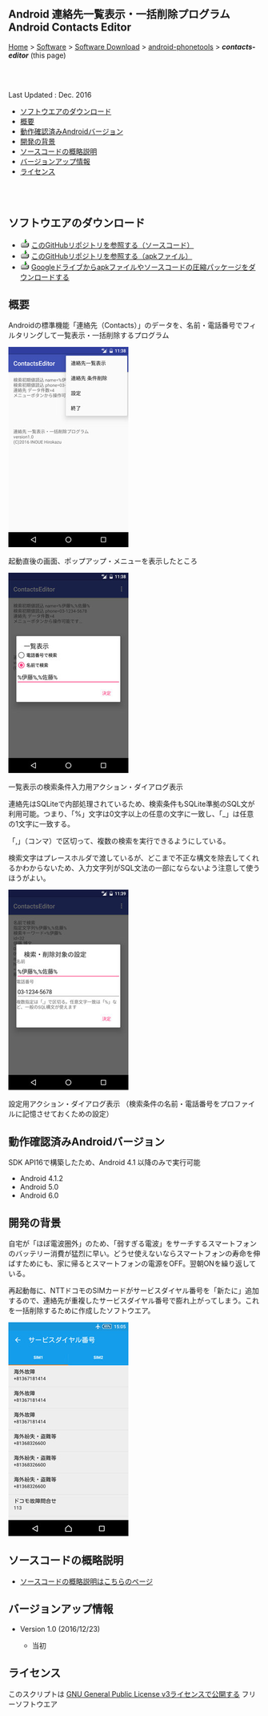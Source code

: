 ## Android 連絡先一覧表示・一括削除プログラム<br/>Android Contacts Editor<!-- omit in toc -->

[Home](https://oasis3855.github.io/webpage/) > [Software](https://oasis3855.github.io/webpage/software/index.html) > [Software Download](https://oasis3855.github.io/webpage/software/software-download.html) > [android-phonetools](../README.md) > ***contacts-editor*** (this page)

<br />
<br />

Last Updated : Dec. 2016

- [ソフトウエアのダウンロード](#ソフトウエアのダウンロード)
- [概要](#概要)
- [動作確認済みAndroidバージョン](#動作確認済みandroidバージョン)
- [開発の背景](#開発の背景)
- [ソースコードの概略説明](#ソースコードの概略説明)
- [バージョンアップ情報](#バージョンアップ情報)
- [ライセンス](#ライセンス)

<br />
<br />

## ソフトウエアのダウンロード

- ![download icon](../readme_pics/soft-ico-download-darkmode.gif) [このGitHubリポジトリを参照する（ソースコード）](./)
- ![download icon](../readme_pics/soft-ico-download-darkmode.gif) [このGitHubリポジトリを参照する（apkファイル）](./apk/)
- ![download icon](../readme_pics/soft-ico-download-darkmode.gif) [Googleドライブからapkファイルやソースコードの圧縮パッケージをダウンロードする](https://drive.google.com/drive/folders/0B7BSijZJ2TAHZVp6NldjLUJPXzQ?usp=sharing)

## 概要

Androidの標準機能「連絡先（Contacts）」のデータを、名前・電話番号でフィルタリングして一覧表示・一括削除するプログラム

![メイン画面](readme_pics/android-contactsedit-mainscr.jpg)

起動直後の画面、ポップアップ・メニューを表示したところ 

![検索画面](readme_pics/android-contactsedit-searchscr.jpg)

一覧表示の検索条件入力用アクション・ダイアログ表示 

連絡先はSQLiteで内部処理されているため、検索条件もSQLite準拠のSQL文が利用可能。つまり、「%」文字は0文字以上の任意の文字に一致し、「_」は任意の1文字に一致する。

「,」（コンマ）で区切って、複数の検索を実行できるようにしている。

検索文字はプレースホルダで渡しているが、どこまで不正な構文を除去してくれるかわからないため、入力文字列がSQL文法の一部にならないよう注意して使うほうがよい。 

![設定画面](readme_pics/android-contactsedit-setupscr.jpg)

設定用アクション・ダイアログ表示 （検索条件の名前・電話番号をプロファイルに記憶させておくための設定）


## 動作確認済みAndroidバージョン

SDK API16で構築したため、Android 4.1 以降のみで実行可能

- Android 4.1.2
- Android 5.0
- Android 6.0 

## 開発の背景

自宅が「ほぼ電波圏外」のため、「弱すぎる電波」をサーチするスマートフォンのバッテリー消費が猛烈に早い。どうせ使えないならスマートフォンの寿命を伸ばすためにも、家に帰るとスマートフォンの電源をOFF。翌朝ONを繰り返している。

再起動毎に、NTTドコモのSIMカードがサービスダイヤル番号を「新たに」追加するので、連絡先が重複したサービスダイヤル番号で膨れ上がってしまう。これを一括削除するために作成したソフトウエア。 

![再起動毎に追加されていくNTTドコモのサービスダイヤル番号 ](readme_pics/android-contactsedit-servicedial.jpg)

## ソースコードの概略説明

- [ソースコードの概略説明はこちらのページ](README-tech.md)


## バージョンアップ情報

- Version 1.0 (2016/12/23)

  - 当初 

## ライセンス

このスクリプトは [GNU General Public License v3ライセンスで公開する](https://gpl.mhatta.org/gpl.ja.html) フリーソフトウエア

<br />
<br />

